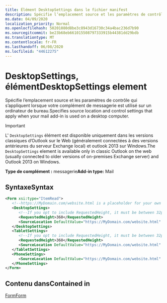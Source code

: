 ```yaml
---
title: Élément DesktopSettings dans le fichier manifest
description: Spécifie l’emplacement source et les paramètres de contrôle qui s’appliquent lorsque votre complément de messagerie est utilisé sur un ordinateur de bureau.
ms.date: 04/09/2020
localization_priority: Normal
ms.openlocfilehash: 50201080d8be3c8943d16730c34a4bac236d7b90
ms.sourcegitcommit: be23b68eb661015508797333915b44381dd29bdb
ms.translationtype: MT
ms.contentlocale: fr-FR
ms.lasthandoff: 06/08/2020
ms.locfileid: "44612275"
---
```

# <a name="desktopsettings-element"></a><span data-ttu-id="025d1-103">DesktopSettings, élément</span><span class="sxs-lookup"><span data-stu-id="025d1-103">DesktopSettings element</span></span>

<span data-ttu-id="025d1-104">Spécifie l’emplacement source et les paramètres de contrôle qui s’appliquent lorsque votre complément de messagerie est utilisé sur un ordinateur de bureau.</span><span class="sxs-lookup"><span data-stu-id="025d1-104">Specifies source location and control settings that apply when your mail add-in is used on a desktop computer.</span></span>

> [!IMPORTANT]
> <span data-ttu-id="025d1-105">L' `DesktopSettings` élément est disponible uniquement dans les versions classiques d’Outlook sur le Web (généralement connectées à des versions antérieures du serveur Exchange local) et outlook 2013 sur Windows.</span><span class="sxs-lookup"><span data-stu-id="025d1-105">The `DesktopSettings` element is available only in classic Outlook on the web (usually connected to older versions of on-premises Exchange server) and Outlook 2013 on Windows.</span></span>

<span data-ttu-id="025d1-106">**Type de complément :** messagerie</span><span class="sxs-lookup"><span data-stu-id="025d1-106">**Add-in type:** Mail</span></span>

## <a name="syntax"></a><span data-ttu-id="025d1-107">Syntaxe</span><span class="sxs-lookup"><span data-stu-id="025d1-107">Syntax</span></span>

```XML
<Form xsi:type="ItemRead">
   <!--https://MyDomain.com/website.html is a placeholder for your own add-in website.-->
   <DesktopSettings>
      <!--If you opt to include RequestedHeight, it must be between 32px to 450px, inclusive.-->
      <RequestedHeight>360</RequestedHeight>
      <SourceLocation DefaultValue="https://MyDomain.com/website.html" />
   </DesktopSettings>
   <TabletSettings>
      <!--If you opt to include RequestedHeight, it must be between 32px to 450px, inclusive.-->
      <RequestedHeight>360</RequestedHeight>
      <SourceLocation DefaultValue="https://MyDomain.com/website.html" />
   </TabletSettings>
   <PhoneSettings>
      <SourceLocation DefaultValue="https://MyDomain.com/website.html" />
   </PhoneSettings>
</Form>
```

## <a name="contained-in"></a><span data-ttu-id="025d1-108">Contenu dans</span><span class="sxs-lookup"><span data-stu-id="025d1-108">Contained in</span></span>

[<span data-ttu-id="025d1-109">Form</span><span class="sxs-lookup"><span data-stu-id="025d1-109">Form</span></span>](form.md)
